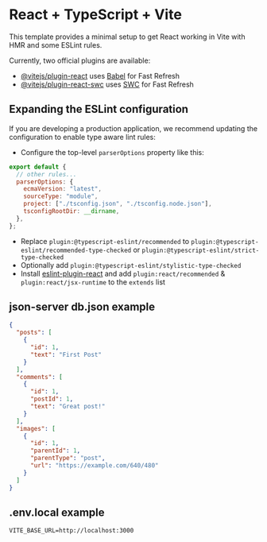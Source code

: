 # React + TypeScript + Vite

This template provides a minimal setup to get React working in Vite with HMR and some ESLint rules.

Currently, two official plugins are available:

- [@vitejs/plugin-react](https://github.com/vitejs/vite-plugin-react/blob/main/packages/plugin-react/README.md) uses [Babel](https://babeljs.io/) for Fast Refresh
- [@vitejs/plugin-react-swc](https://github.com/vitejs/vite-plugin-react-swc) uses [SWC](https://swc.rs/) for Fast Refresh

## Expanding the ESLint configuration

If you are developing a production application, we recommend updating the configuration to enable type aware lint rules:

- Configure the top-level `parserOptions` property like this:

```js
export default {
  // other rules...
  parserOptions: {
    ecmaVersion: "latest",
    sourceType: "module",
    project: ["./tsconfig.json", "./tsconfig.node.json"],
    tsconfigRootDir: __dirname,
  },
};
```

- Replace `plugin:@typescript-eslint/recommended` to `plugin:@typescript-eslint/recommended-type-checked` or `plugin:@typescript-eslint/strict-type-checked`
- Optionally add `plugin:@typescript-eslint/stylistic-type-checked`
- Install [eslint-plugin-react](https://github.com/jsx-eslint/eslint-plugin-react) and add `plugin:react/recommended` & `plugin:react/jsx-runtime` to the `extends` list

## json-server db.json example

```json
{
  "posts": [
    {
      "id": 1,
      "text": "First Post"
    }
  ],
  "comments": [
    {
      "id": 1,
      "postId": 1,
      "text": "Great post!"
    }
  ],
  "images": [
    {
      "id": 1,
      "parentId": 1,
      "parentType": "post",
      "url": "https://example.com/640/480"
    }
  ]
}
```

## .env.local example

```env
VITE_BASE_URL=http://localhost:3000
```
